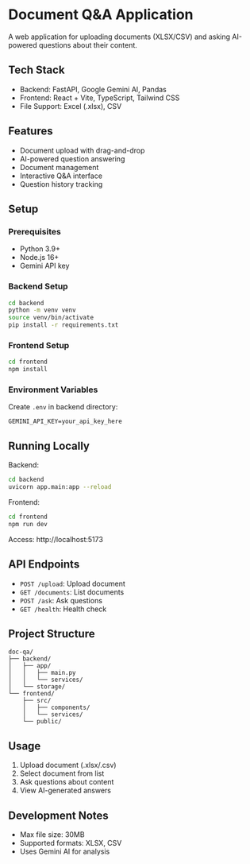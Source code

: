 # Document Q&A Application

A web application for uploading documents (XLSX/CSV) and asking AI-powered questions about their content.

## Tech Stack

- Backend: FastAPI, Google Gemini AI, Pandas
- Frontend: React + Vite, TypeScript, Tailwind CSS
- File Support: Excel (.xlsx), CSV

## Features

- Document upload with drag-and-drop
- AI-powered question answering
- Document management
- Interactive Q&A interface
- Question history tracking

## Setup

### Prerequisites
- Python 3.9+
- Node.js 16+
- Gemini API key

### Backend Setup
```bash
cd backend
python -m venv venv
source venv/bin/activate 
pip install -r requirements.txt
```

### Frontend Setup
```bash
cd frontend
npm install
```

### Environment Variables
Create `.env` in backend directory:
```
GEMINI_API_KEY=your_api_key_here
```

## Running Locally

Backend:
```bash
cd backend
uvicorn app.main:app --reload
```

Frontend:
```bash
cd frontend
npm run dev
```

Access: http://localhost:5173

## API Endpoints

- `POST /upload`: Upload document
- `GET /documents`: List documents
- `POST /ask`: Ask questions
- `GET /health`: Health check

## Project Structure

```
doc-qa/
├── backend/
│   ├── app/
│   │   ├── main.py
│   │   └── services/
│   └── storage/
└── frontend/
    ├── src/
    │   ├── components/
    │   └── services/
    └── public/
```

## Usage

1. Upload document (.xlsx/.csv)
2. Select document from list
3. Ask questions about content
4. View AI-generated answers

## Development Notes

- Max file size: 30MB
- Supported formats: XLSX, CSV
- Uses Gemini AI for analysis